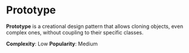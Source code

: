 # **Prototype**

**Prototype** is a creational design pattern that allows cloning objects, even complex ones, without coupling to their specific classes.

**Complexity**: Low
**Popularity**: Medium
